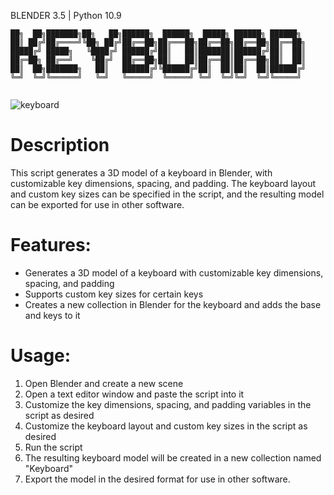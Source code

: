 BLENDER 3.5 | Python 10.9
```
██╗  ██╗███████╗██╗   ██╗██████╗  ██████╗  █████╗ ██████╗ ██████╗ 
██║ ██╔╝██╔════╝╚██╗ ██╔╝██╔══██╗██╔═══██╗██╔══██╗██╔══██╗██╔══██╗
█████╔╝ █████╗   ╚████╔╝ ██████╔╝██║   ██║███████║██████╔╝██║  ██║
██╔═██╗ ██╔══╝    ╚██╔╝  ██╔══██╗██║   ██║██╔══██║██╔══██╗██║  ██║
██║  ██╗███████╗   ██║   ██████╔╝╚██████╔╝██║  ██║██║  ██║██████╔╝
╚═╝  ╚═╝╚══════╝   ╚═╝   ╚═════╝  ╚═════╝ ╚═╝  ╚═╝╚═╝  ╚═╝╚═════╝ 
                                                                  
```

![keyboard](https://user-images.githubusercontent.com/92639080/229263056-2c5fcdae-5250-4167-beab-225dd083fc56.gif)


# Description

This script generates a 3D model of a keyboard in Blender, with customizable key dimensions, spacing, and padding. The keyboard layout and custom key sizes can be specified in the script, and the resulting model can be exported for use in other software.

# Features:
- Generates a 3D model of a keyboard with customizable key dimensions, spacing, and padding
- Supports custom key sizes for certain keys
- Creates a new collection in Blender for the keyboard and adds the base and keys to it

# Usage:
1. Open Blender and create a new scene
2. Open a text editor window and paste the script into it
3. Customize the key dimensions, spacing, and padding variables in the script as desired
4. Customize the keyboard layout and custom key sizes in the script as desired
5. Run the script
6. The resulting keyboard model will be created in a new collection named "Keyboard"
7. Export the model in the desired format for use in other software. 



